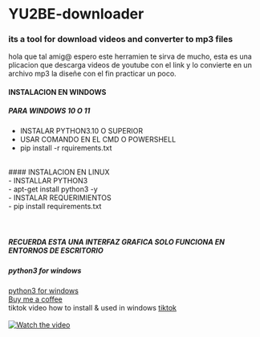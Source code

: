 # YU2BE-downloader
<h3>its a tool for download videos and converter to mp3 files</h3>

hola que tal amig@ espero este herramien te sirva de mucho,
esta es una plicacion que descarga videos de youtube con el link y 
lo convierte en un archivo mp3 la diseñe con el fin practicar un poco.

#### INSTALACION EN WINDOWS

##### PARA WINDOWS 10 O 11<br>
- INSTALAR PYTHON3.10 O SUPERIOR<br>
- USAR COMANDO EN EL CMD O POWERSHELL<br>
- pip install -r rquirements.txt<br>
<br>
#### INSTALACION EN LINUX<br>
- INSTALLAR PYTHON3<br>
- apt-get install python3 -y<br>
- INSTALAR REQUERIMIENTOS<br>
- pip install requirements.txt<br>
<br>
<br>


##### RECUERDA ESTA UNA INTERFAZ GRAFICA SOLO FUNCIONA EN ENTORNOS DE ESCRITORIO

##### python3 for windows
[python3 for windows](https://www.python.org/downloads/ "python3 for windows")
<br>
[Buy me a coffee](https://paypal.me/verserker34/ "Buy me a coffee")
<br>
tiktok video how to install & used in windows
[tiktok](https://www.tiktok.com/@v3nomscool?is_from_webapp=1&sender_device=pc "tiktok")
<br>
<br>
[![Watch the video](https://youtu.be/fFiPEDTdoXw?si=D8jkBMghF-lFphmC)](https://youtu.be/fFiPEDTdoXw?si=D8jkBMghF-lFphmC)

